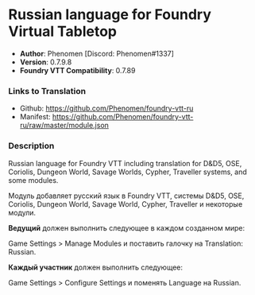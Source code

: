 # Russian language for Foundry Virtual Tabletop

* **Author**: Phenomen [Discord: Phenomen#1337]
* **Version**: 0.7.9.8
* **Foundry VTT Compatibility**: 0.7.89

### Links to Translation
* Github: https://github.com/Phenomen/foundry-vtt-ru
* Manifest: https://github.com/Phenomen/foundry-vtt-ru/raw/master/module.json

### Description
Russian language for Foundry VTT including translation for D&D5, OSE, Coriolis, Dungeon World, Savage Worlds, Cypher, Traveller systems, and some modules.

Модуль добавляет русский язык в Foundry VTT, системы D&D5, OSE, Coriolis, Dungeon World, Savage World, Cypher, Traveller и некоторые модули.

**Ведущий** должен выполнить следующее в каждом созданном мире:

Game Settings > Manage Modules и поставить галочку на Translation: Russian.

**Каждый участник** должен выполнить следующее:

Game Settings > Configure Settings и поменять Language на Russian.

